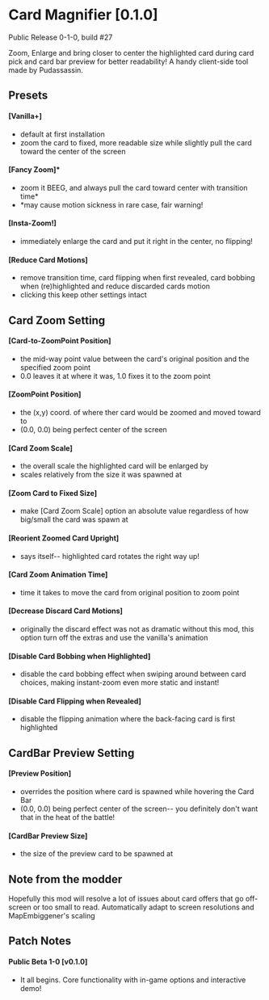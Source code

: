 # Card Magnifier [0.1.0] 
Public Release 0-1-0, build #27

Zoom, Enlarge and bring closer to center the highlighted card during card pick and card bar preview for better readability! A handy client-side tool made by Pudassassin.

## **Presets**

#### \[Vanilla+]
- default at first installation
- zoom the card to fixed, more readable size while slightly pull the card toward the center of the screen

#### \[Fancy Zoom]*
- zoom it BEEG, and always pull the card toward center with transition time*
- \*may cause motion sickness in rare case, fair warning!

#### \[Insta-Zoom!]
- immediately enlarge the card and put it right in the center, no flipping!

#### \[Reduce Card Motions]
- remove transition time, card flipping when first revealed, card bobbing when (re)highlighted and reduce discarded cards motion
- clicking this keep other settings intact

## **Card Zoom Setting**

#### \[Card-to-ZoomPoint Position]
- the mid-way point value between the card's original position and the specified zoom point
- 0.0 leaves it at where it was, 1.0 fixes it to the zoom point

#### \[ZoomPoint Position]
- the (x,y) coord. of where ther card would be zoomed and moved toward to
- (0.0, 0.0) being perfect center of the screen

#### \[Card Zoom Scale]
- the overall scale the highlighted card will be enlarged by
- scales relatively from the size it was spawned at

#### \[Zoom Card to Fixed Size]
- make [Card Zoom Scale] option an absolute value regardless of how big/small the card was spawn at

#### \[Reorient Zoomed Card Upright]
- says itself-- highlighted card rotates the right way up!

#### \[Card Zoom Animation Time]
- time it takes to move the card from original position to zoom point

#### \[Decrease Discard Card Motions]
- originally the discard effect was not as dramatic without this mod, this option turn off the extras and use the vanilla's animation

#### \[Disable Card Bobbing when Highlighted]
- disable the card bobbing effect when swiping around between card choices, making instant-zoom even more static and instant!

#### \[Disable Card Flipping when Revealed]
- disable the flipping animation where the back-facing card is first highlighted

## **CardBar Preview Setting**

#### \[Preview Position]
- overrides the position where card is spawned while hovering the Card Bar
- (0.0, 0.0) being perfect center of the screen-- you definitely don't want that in the heat of the battle!

#### \[CardBar Preview Size]
- the size of the preview card to be spawned at

## **Note from the modder**
Hopefully this mod will resolve a lot of issues about card offers that go off-screen or too small to read. Automatically adapt to screen resolutions and MapEmbiggener's scaling

## Patch Notes
#### Public Beta 1-0 \[v0.1.0]
- It all begins. Core functionality with in-game options and interactive demo!
